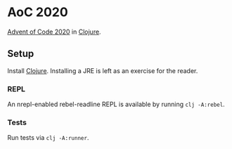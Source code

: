 # AoC 2020

[Advent of Code 2020](https://adventofcode.com/2020) in [Clojure](https://clojure.org/).

## Setup
Install [Clojure](https://clojure.org/guides/getting_started). Installing a JRE is left as an exercise for the reader.

### REPL
An nrepl-enabled rebel-readline REPL is available by running
```clj -A:rebel```.

### Tests
Run tests via
```clj -A:runner```.
